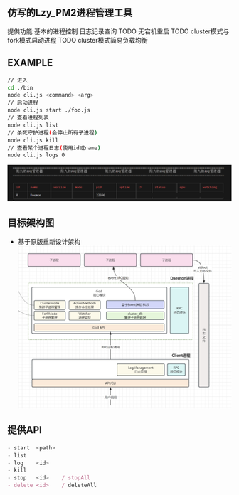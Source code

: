 ## 仿写的Lzy_PM2进程管理工具

提供功能
基本的进程控制
日志记录查询
TODO 无宕机重启
TODO cluster模式与fork模式启动进程
TODO cluster模式简易负载均衡

## EXAMPLE

~~~bash
// 进入
cd ./bin
node cli.js <command> <arg>
// 启动进程
node cli.js start ./foo.js  
// 查看进程列表
node cli.js list
// 杀死守护进程(会停止所有子进程)
node cli.js kill
// 查看某个进程日志(使用id或name)
node cli.js logs 0
~~~

![Alt Text](./doc/list.png)

## 目标架构图

- 基于原版重新设计架构
![Alt Text](./doc/lzy_PM2架构图.png)

## 提供API

~~~js
- start  <path>
- list 
- log    <id>
- kill
- stop   <id>    / stopAll
- delete <id>    / deleteAll
~~~
